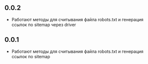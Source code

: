 ## 0.0.2
- Работают методы для считывания файла robots.txt и генерация ссылок по sitemap через driver

## 0.0.1
- Работают методы для считывания файла robots.txt и генерация ссылок по sitemap 